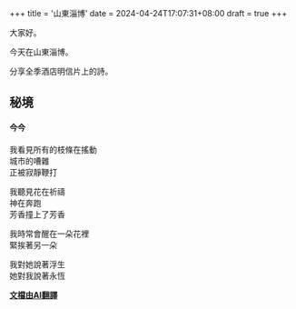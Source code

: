  +++
title = '山東淄博'
date = 2024-04-24T17:07:31+08:00
draft = true
+++

大家好。

今天在山東淄博。

分享全季酒店明信片上的詩。

## 秘境
#### 今今
我看見所有的枝條在搖動    
城市的嘈雜    
正被寂靜鞭打    

我聽見花在祈禱    
神在奔跑    
芳香撞上了芳香    

我時常會醒在一朵花裡    
緊挨著另一朵    

我對她說著浮生    
她對我說著永恆


__[文檔由AI翻譯](/posts/blog/autotranslate/)__